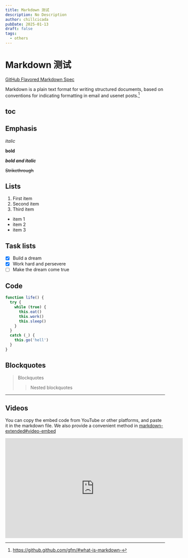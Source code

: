 ```yaml
---
title: Markdown 测试
description: No Description
author: chillcicada
pubDate: 2025-01-13
draft: false
tags:
  - others
---
```


# Markdown 测试

[GitHub Flavored Markdown Spec](https://github.github.com/gfm/)

Markdown is a plain text format for writing structured documents, based on conventions for indicating formatting in email and usenet posts.[^what-is-markdown]

## toc

## Emphasis

_italic_

**bold**

**_bold and italic_**

~~Strikethrough~~

## Lists

1. First item
2. Second item
3. Third item

- item 1
- item 2
- item 3

## Task lists

- [x] Build a dream
- [x] Work hard and persevere
- [ ] Make the dream come true

## Code

```js
function life() {
  try {
    while (true) {
      this.eat()
      this.work()
      this.sleep()
    }
  }
  catch (_) {
    this.go('hell')
  }
}
```

## Blockquotes

> Blockquotes
>
> > Nested blockquotes

---

## Videos

You can copy the embed code from YouTube or other platforms, and paste it in the markdown file.
We also provide a convenient method in [markdown-extended#video-embed](/posts/markdown-extended#video-embed)

<iframe width="560" height="315" src="https://www.youtube.com/embed/dQw4w9WgXcQ?si=Yy2gWObxARB3szkM" title="YouTube video player" frameborder="0" allow="accelerometer; autoplay; clipboard-write; encrypted-media; gyroscope; picture-in-picture; web-share" referrerpolicy="strict-origin-when-cross-origin" allowfullscreen></iframe>

[^what-is-markdown]: <https://github.github.com/gfm/#what-is-markdown->
